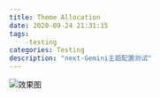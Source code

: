 ```yaml
---
title: Theme Allocation
date: 2020-09-24 21:31:15
tags:
    -testing 
categories: Testing
description: "next-Gemini主题配置测试"
---
```


![效果图](https://img-blog.csdnimg.cn/20200922140624705.png#pic_center)